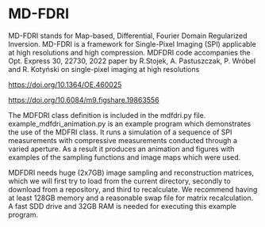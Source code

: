 # MD-FDRI

MD-FDRI stands for Map-based, Differential, Fourier Domain Regularized Inversion. MD-FDRI is a framework for
 Single-Pixel Imaging (SPI) applicable at high resolutions and high compression. MDFDRI code accompanies the Opt. Express 30, 22730, 2022 paper
by R.Stojek, A. Pastuszczak, P. Wróbel and R. Kotyński on single-pixel imaging at high resolutions

https://doi.org/10.1364/OE.460025

https://doi.org/10.6084/m9.figshare.19863556

The MDFDRI class definition is included in the mdfdri.py file. 
example_mdfdri_animation.py is an example program which demonstrates the use of the MDFRI class. It runs a simulation of a sequence of SPI measurements with compressive measurements conducted through a varied aperture. As a result it produces an animation and figures with 
examples of the sampling functions and image maps which were used.

MDFDRI needs huge (2x7GB) image sampling and reconstruction matrices, which we will first try to load from the current
 directory, secondly to download from a repository, and third to recalculate. We recommend having at least 128GB memory
 and a reasonable swap file for matrix recalculation. A fast SDD drive and 32GB RAM is needed for executing this 
 example program.
